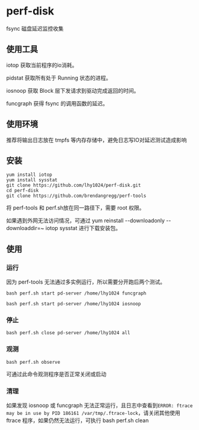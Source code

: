 # perf-disk

fsync 磁盘延迟监控收集
 
 
## 使用工具

iotop 获取当前程序的io消耗。

pidstat 获取所有处于 Running 状态的进程。

iosnoop 获取 Block 层下发请求到驱动完成返回的时间。

funcgraph 获得 fsync 的调用函数的延迟。

## 使用环境

推荐将输出日志放在 tmpfs 等内存存储中，避免日志写IO对延迟测试造成影响

## 安装

```
yum install iotop
yum install sysstat 
git clone https://github.com/lhy1024/perf-disk.git
cd perf-disk
git clone https://github.com/brendangregg/perf-tools
```

将 perf-tools 和 perf.sh放在同一路径下，需要 root 权限。

如果遇到外网无法访问情况，可通过 yum reinstall --downloadonly --downloaddir=~  iotop sysstat 进行下载安装包。

## 使用

### 运行

因为 perf-tools 无法通过多实例运行，所以需要分开跑后两个测试。

`bash perf.sh start pd-server /home/lhy1024 funcgraph`

`bash perf.sh start pd-server /home/lhy1024 iosnoop`

### 停止

`bash perf.sh close pd-server /home/lhy1024 all`

### 观测

`bash perf.sh observe`

可通过此命令观测程序是否正常关闭或启动

### 清理

如果发现 iosnoop 或 funcgraph 无法正常运行，且日志中查看到`ERROR: ftrace may be in use by PID 186161 /var/tmp/.ftrace-lock`，请关闭其他使用 ftrace 程序，如果仍然无法运行，可执行 bash perf.sh clean
